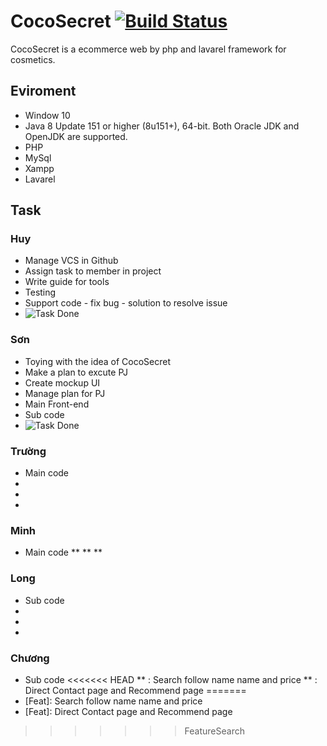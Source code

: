 # CocoSecret <a href="http://myphamngocson.000webhostapp.com/"><img src="https://travis-ci.org/laravel/framework.svg" alt="Build Status"></a>

CocoSecret is a ecommerce web by php and lavarel framework for cosmetics.

## Eviroment

* Window 10
* Java 8 Update 151 or higher (8u151+), 64-bit. Both Oracle JDK and OpenJDK are supported.
* PHP
* MySql
* Xampp
* Lavarel

## Task

### Huy
* Manage VCS in Github
* Assign task to member in project
* Write guide for tools
* Testing
* Support code - fix bug - solution to resolve issue
* <img src="https://svgshare.com/i/Bzd.svg" alt="Task Done">

### Sơn
* Toying with the idea of CocoSecret
* Make a plan to excute PJ
* Create mockup UI
* Manage plan for PJ
* Main Front-end
* Sub code
* <img src="https://svgshare.com/i/Bzd.svg" alt="Task Done">

### Trường
* Main code
*
*
*

### Minh
* Main code
**
**
**

### Long
* Sub code
*
*
*

### Chương
* Sub code
<<<<<<< HEAD
** <Feature>: Search follow name name and price
** <Feature>: Direct Contact page and Recommend page
=======
* [Feat]: Search follow name name and price
* [Feat]: Direct Contact page and Recommend page
>>>>>>> FeatureSearch
